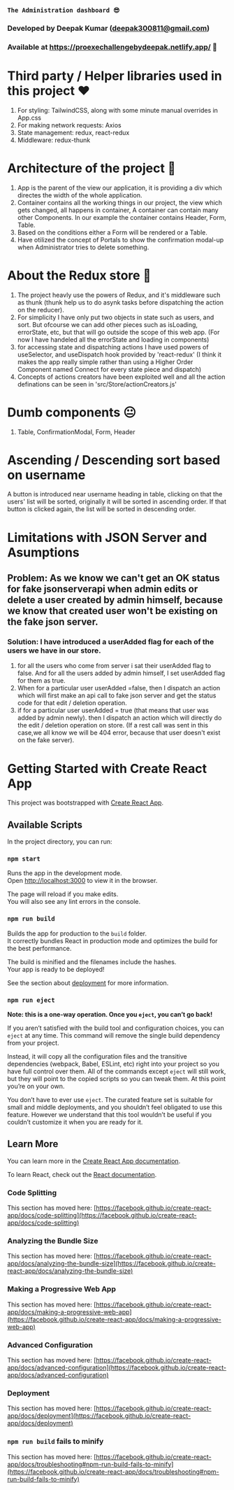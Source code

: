 ### `The Administration dashboard 😎`

### Developed by Deepak Kumar (deepak300811@gmail.com)

### Available at https://proexechallengebydeepak.netlify.app/ 🚀

# Third party / Helper libraries used in this project ❤️

1. For styling: TailwindCSS, along with some minute manual overrides in App.css
2. For making network requests: Axios
3. State management: redux, react-redux
4. Middleware: redux-thunk

# Architecture of the project 🎁

1. App is the parent of the view our application, it is providing a div which directes the width of the whole application.
2. Container contains all the working things in our project, the view which gets changed, all happens in container, A container can contain many other Components. In our example the container contains Header, Form, Table.
3. Based on the conditions either a Form will be rendered or a Table.
4. Have otilized the concept of Portals to show the confirmation modal-up when Administrator tries to delete something.

# About the Redux store 🎁

1. The project heavly use the powers of Redux, and it's middleware such as thunk (thunk help us to do asynk tasks before dispatching the action on the reducer).
2. For simplicity I have only put two objects in state such as users, and sort. But ofcourse we can add other pieces such as isLoading, errorState, etc, but that will go outside the scope of this web app. (For now I have handeled all the errorState and loading in components)
3. for accessing state and dispatching actions I have used powers of useSelector, and useDispatch hook provided by 'react-redux' (I think it makes the app really simple rather than using a Higher Order Component named Connect for every state piece and dispatch)
4. Concepts of actions creators have been exploited well and all the action definations can be seen in 'src/Store/actionCreators.js'

# Dumb components 😐

1. Table, ConfirmationModal, Form, Header

# Ascending / Descending sort based on username

A button is introduced near username heading in table, clicking on that the users' list will be sorted, originally it will be sorted in ascending order. If that button is clicked again, the list will be sorted in descending order.

# Limitations with JSON Server and Asumptions

## Problem: As we know we can't get an OK status for fake jsonserverapi when admin edits or delete a user created by admin himself, because we know that created user won't be existing on the fake json server.

### Solution: I have introduced a userAdded flag for each of the users we have in our store.

1. for all the users who come from server i sat their userAdded flag to false. And for all the users added by admin himself, I set userAdded flag for them as true.
2. When for a particular user userAdded =false, then I dispatch an action which will first make an api call to fake json server and get the status code for that edit / deletion operation.
3. if for a particular user userAdded = true (that means that user was added by admin newly). then I dispatch an action which will directly do the edit / deletion operation on store. (If a rest call was sent in this case,we all know we will be 404 error, because that user doesn't exist on the fake server).

# Getting Started with Create React App

This project was bootstrapped with [Create React App](https://github.com/facebook/create-react-app).

## Available Scripts

In the project directory, you can run:

### `npm start`

Runs the app in the development mode.\
Open [http://localhost:3000](http://localhost:3000) to view it in the browser.

The page will reload if you make edits.\
You will also see any lint errors in the console.

### `npm run build`

Builds the app for production to the `build` folder.\
It correctly bundles React in production mode and optimizes the build for the best performance.

The build is minified and the filenames include the hashes.\
Your app is ready to be deployed!

See the section about [deployment](https://facebook.github.io/create-react-app/docs/deployment) for more information.

### `npm run eject`

**Note: this is a one-way operation. Once you `eject`, you can’t go back!**

If you aren’t satisfied with the build tool and configuration choices, you can `eject` at any time. This command will remove the single build dependency from your project.

Instead, it will copy all the configuration files and the transitive dependencies (webpack, Babel, ESLint, etc) right into your project so you have full control over them. All of the commands except `eject` will still work, but they will point to the copied scripts so you can tweak them. At this point you’re on your own.

You don’t have to ever use `eject`. The curated feature set is suitable for small and middle deployments, and you shouldn’t feel obligated to use this feature. However we understand that this tool wouldn’t be useful if you couldn’t customize it when you are ready for it.

## Learn More

You can learn more in the [Create React App documentation](https://facebook.github.io/create-react-app/docs/getting-started).

To learn React, check out the [React documentation](https://reactjs.org/).

### Code Splitting

This section has moved here: [https://facebook.github.io/create-react-app/docs/code-splitting](https://facebook.github.io/create-react-app/docs/code-splitting)

### Analyzing the Bundle Size

This section has moved here: [https://facebook.github.io/create-react-app/docs/analyzing-the-bundle-size](https://facebook.github.io/create-react-app/docs/analyzing-the-bundle-size)

### Making a Progressive Web App

This section has moved here: [https://facebook.github.io/create-react-app/docs/making-a-progressive-web-app](https://facebook.github.io/create-react-app/docs/making-a-progressive-web-app)

### Advanced Configuration

This section has moved here: [https://facebook.github.io/create-react-app/docs/advanced-configuration](https://facebook.github.io/create-react-app/docs/advanced-configuration)

### Deployment

This section has moved here: [https://facebook.github.io/create-react-app/docs/deployment](https://facebook.github.io/create-react-app/docs/deployment)

### `npm run build` fails to minify

This section has moved here: [https://facebook.github.io/create-react-app/docs/troubleshooting#npm-run-build-fails-to-minify](https://facebook.github.io/create-react-app/docs/troubleshooting#npm-run-build-fails-to-minify)
